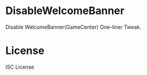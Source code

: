 DisableWelcomeBanner
====================

Disable WelcomeBanner(GameCenter)
One-liner Tweak.

License
====================
ISC License

